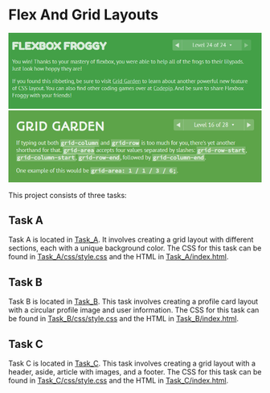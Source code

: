 # Flex And Grid Layouts

![flexbox](img/flexbox.png)
![grid](img/grid.png)

This project consists of three tasks:

## Task A

Task A is located in [Task_A](Task_A/). It involves creating a grid layout with different sections, each with a unique background color. The CSS for this task can be found in [Task_A/css/style.css](Task_A/css/style.css) and the HTML in [Task_A/index.html](Task_A/index.html).

## Task B

Task B is located in [Task_B](Task_B/). This task involves creating a profile card layout with a circular profile image and user information. The CSS for this task can be found in [Task_B/css/style.css](Task_B/css/style.css) and the HTML in [Task_B/index.html](Task_B/index.html).

## Task C

Task C is located in [Task_C](Task_C/). This task involves creating a grid layout with a header, aside, article with images, and a footer. The CSS for this task can be found in [Task_C/css/style.css](Task_C/css/style.css) and the HTML in [Task_C/index.html](Task_C/index.html).